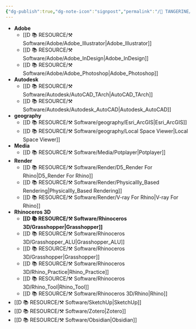 ```yaml
---
{"dg-publish":true,"dg-note-icon":"signpost","permalink":"/🍊 TANGERINE/Waypoint/Software/","dgPassFrontmatter":true,"noteIcon":"signpost","created":"2024-11-01T20:45:03.250+08:00","updated":"2024-11-01T20:48:25.818+08:00"}
---
```


- **Adobe**
	- [[D 📚 RESOURCE/⚒️ Software/Adobe/Adobe_Illustrator\|Adobe_Illustrator]]
	- [[D 📚 RESOURCE/⚒️ Software/Adobe/Adobe_InDesign\|Adobe_InDesign]]
	- [[D 📚 RESOURCE/⚒️ Software/Adobe/Adobe_Photoshop\|Adobe_Photoshop]]
- **Autodesk**
	- [[D 📚 RESOURCE/⚒️ Software/Autodesk/AutoCAD_TArch\|AutoCAD_TArch]]
	- [[D 📚 RESOURCE/⚒️ Software/Autodesk/Autodesk_AutoCAD\|Autodesk_AutoCAD]]
- **geography**
	- [[D 📚 RESOURCE/⚒️ Software/geography/Esri_ArcGIS\|Esri_ArcGIS]]
	- [[D 📚 RESOURCE/⚒️ Software/geography/Local Space Viewer\|Local Space Viewer]]
- **Media**
	- [[D 📚 RESOURCE/⚒️ Software/Media/Potplayer\|Potplayer]]
- **Render**
	- [[D 📚 RESOURCE/⚒️ Software/Render/D5_Render For Rhino\|D5_Render For Rhino]]
	- [[D 📚 RESOURCE/⚒️ Software/Render/Physicallly_Based Rendering\|Physicallly_Based Rendering]]
	- [[D 📚 RESOURCE/⚒️ Software/Render/V-ray For Rhino\|V-ray For Rhino]]
- **Rhinoceros 3D**
	- **[[D 📚 RESOURCE/⚒️ Software/Rhinoceros 3D/Grasshopper\|Grasshopper]]**
	- [[D 📚 RESOURCE/⚒️ Software/Rhinoceros 3D/Grasshopper_ALU\|Grasshopper_ALU]]
	- [[D 📚 RESOURCE/⚒️ Software/Rhinoceros 3D/Grasshopper\|Grasshopper]]
	- [[D 📚 RESOURCE/⚒️ Software/Rhinoceros 3D/Rhino_Practice\|Rhino_Practice]]
	- [[D 📚 RESOURCE/⚒️ Software/Rhinoceros 3D/Rhino_Tool\|Rhino_Tool]]
	- [[D 📚 RESOURCE/⚒️ Software/Rhinoceros 3D/Rhino\|Rhino]]
- [[D 📚 RESOURCE/⚒️ Software/SketchUp\|SketchUp]]
- [[D 📚 RESOURCE/⚒️ Software/Zotero\|Zotero]]
- [[D 📚 RESOURCE/⚒️ Software/Obsidian\|Obsidian]]
